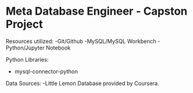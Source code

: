 # Meta Database Engineer - Capston Project

Resources utilized:
-Git/Github
-MySQL/MySQL Workbench
-Python/Jupyter Notebook

Python Libraries:
- mysql-connector-python

Data Sources:
-Little Lemon Database provided by Coursera.
